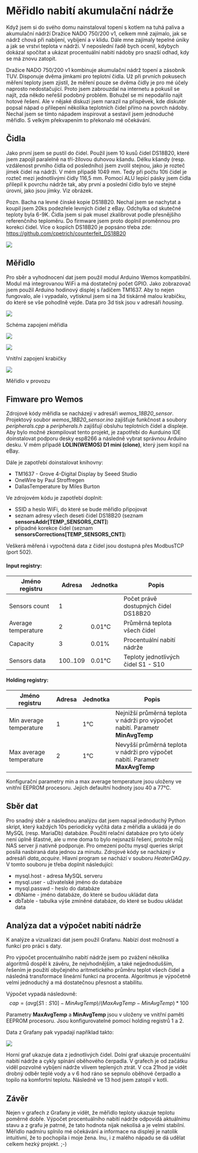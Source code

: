 # Měřidlo nabití akumulační nádrže
Když jsem si do svého domu nainstaloval topení s kotlem na tuhá paliva a akumulační nádrží Dražice NADO 750/200 v1, celkem mně zajímalo, jak se nádrž chová při nabíjení, vybíjení a v klidu. Dále mne zajímaly tepelné úniky a jak se vrství teplota v nádrži. V neposlední řadě bych ocenil, kdybych dokázal spočítat a ukázat procentuální nabití nádoby pro snazší odhad, kdy se má znovu zatopit.

Dražice NADO 750/200 v1 kombinuje akumulační nádrž topení a zásobník TUV. Disponuje dvěma jímkami pro teplotní čidla. Už při prvních pokusech měření teploty jsem zjistil, že měření pouze se dvěma čidly je pro mé účely naprosto nedostačující. Proto jsem zabrouzdal na internetu a pokusil se najít, zda někdo neřešil podobný problém. Bohužel se mi nepodařilo najít hotové řešení. Ale v nějaké diskuzi jsem narazil na příspěvek, kde diskutér popsal nápad o přilepení několika teplotních čidel přímo na povrch nádoby. Nechal jsem se tímto nápadem inspirovat a sestavil jsem jednoduché měřidlo. S velkým překvapením to překonalo mé očekávání.

## Čidla

Jako první jsem se pustil do čidel. Použil jsem 10 kusů čidel DS18B20, které jsem zapojil paralelně na tří-žílovou duhovou kšandu. Délku kšandy (resp. vzdálenost prvního čidla od posledního) jsem zvolil stejnou, jako je rozteč jímek čidel na nádrži. V mém případě 1049 mm. Tedy při počtu 10ti čidel je rozteč mezi jednotlivými čidly 116,5 mm. Pomocí ALU lepící pásky jsem čidla přilepil k povrchu nádrže tak, aby první a poslední čidlo bylo ve stejné úrovni, jako jsou jímky. Viz obrázek.

Pozn. Bacha na levné čínské kopie DS18B20. Nechal jsem se nachytat a koupil jsem 20ks podezřele levných čidel z eBay. Odchylka od skutečné teploty byla 6-9K. Čidla jsem si pak musel zkalibrovat podle přesnějšího referenčního teploměru. Do firmware jsem proto doplnil proměnnou pro korekci čidel. Více o kopiích DS18B20 je popsáno třeba zde: https://github.com/cpetrich/counterfeit_DS18B20

![](./img/sensors_placement.png)

## Měřidlo

Pro sběr a vyhodnocení dat jsem použil modul Arduino Wemos kompatibilní. Modul má integrovanou WiFi a má dostatečný počet GPIO. Jako zobrazovač jsem použil Arduino hodinový displej s řadičem TM1637. Aby to nejen fungovalo, ale i vypadalo, vytisknul jsem si na 3d tiskárně malou krabičku, do které se vše pohodlně vejde. Data pro 3d tisk jsou v adresáři *housing*.

![](./img/wemos_scheme.png)

Schéma zapojení měřidla

![](./img/housing_1.jpg)

![](./img/housing_2.jpg)

Vnitřní zapojení krabičky

![](./img/sensor_module.jpg)

Měřidlo v provozu

## Fimware pro Wemos

Zdrojové kódy měřidla se nacházejí v adresáři *wemos_18B20_sensor*. Projektový soubor *wemos_18B20_sensor.ino* zajišťuje funkčnost a soubory *peripherals.cpp* a *peripherals.h* zajišťují obsluhu teplotních čidel a displeje. Aby bylo možné zkompilovat tento projekt, je zapotřebí do Aurduino IDE doinstalovat podporu desky esp8266 a následně vybrat správnou Arduino desku. V mém případě **LOLIN(WEMOS) D1 mini (clone)**, který jsem kopil na eBay. 

Dále je zapotřebí doinstalovat knihovny:

-  TM1637 - Grove 4-Digital Display by Seeed Studio
- OneWire by Paul Stroffregen
- DallasTemperature by Miles Burton

Ve zdrojovém kódu je zapotřebí doplnit:

- SSID a heslo WiFi, do které se bude měřidlo připojovat
- seznam adresy všech deseti čidel DS18B20 (seznam **sensorsAddr[TEMP_SENSORS_CNT]**)
- případné korekce čidel (seznam **sensorsCorrections[TEMP_SENSORS_CNT]**)

Veškerá měřená i vypočtená data z čidel jsou dostupná přes ModbusTCP (port 502).

#### Input registry:

| Jméno registru      | Adresa   | Jednotka | Popis                                |
| ------------------- | -------- | -------- | ------------------------------------ |
| Sensors count       | 1        |          | Počet právě dostupných čidel DS18B20 |
| Average temperature | 2        | 0.01°C   | Průměrná teplota všech čidel         |
| Capacity            | 3        | 0.01%    | Procentuální nabití nádrže           |
| Sensors data        | 100..109 | 0.01°C   | Teploty jednotlivých čidel S1 - S10  |

#### Holding registry:

| Jméno registru          | Adresa | Jednotka | Popis                                                        |
| ----------------------- | ------ | -------- | ------------------------------------------------------------ |
| Min average temperature | 1      | 1°C      | Nejnižší průměrná teplota v nádrži pro výpočet nabití. Parametr **MinAvgTemp** |
| Max average temperature | 2      | 1°C      | Nevyšší průměrná teplota v nádrži pro výpočet nabití. Parametr **MaxAvgTemp** |

Konfigurační parametry min a max average temperature jsou uloženy ve vnitřní EEPROM procesoru. Jejich defaultní hodnoty jsou 40 a 77°C.

## Sběr dat

Pro snadný sběr a následnou analýzu dat jsem napsal jednoduchý Python skript, který každých 10s periodicky vyčítá data z měřidla a ukládá je do MySQL (resp. MariaDb) databáze. Použití relační databáze pro tyto účely není úplně šťastné, ale u mne doma to bylo nejsnazší řešení, protože můj NAS server ji nativně podporuje. Pro omezení počtu mysql queries skript posílá nasbíraná data jednou za minutu. Zdrojové kódy se nacházejí v adresáři *data_acquire*. Hlavní program se nachází v souboru *HeaterDAQ.py*. V tomto souboru je třeba doplnit následující:

- mysql.host - adresa MySQL serveru
- mysql.user - uživatelské jméno do databáze
- mysql.passwd - heslo do databáze
- dbName - jméno databáze, do které se budou ukládat data
- dbTable - tabulka výše zmíněné databáze, do které se budou ukládat data

## Analýza dat a výpočet nabití nádrže

K analýze a vizualizaci dat jsem použil Grafanu. Nabízí dost možností a funkcí pro práci s daty. 

Pro výpočet procentuálního nabití nádrže jsem po zvážení několika algoritmů dospěl k závěru, že nejvhodnějším, a také nejjednodušším, řešením je použití obyčejného aritmetického průměru teplot všech čidel a následná transformace lineární funkcí na procenta. Algoritmus je výpočetně velmi jednoduchý a má dostatečnou přesnost a stabilitu.

Výpočet vypadá následovně:
$$
cap = (avg[S1:S10] - MinAvgTemp) / (MaxAvgTemp  - MinAvgTemp) * 100
$$


Parametry **MaxAvgTemp** a **MinAvgTemp** jsou v uloženy ve vnitřní paměti EEPROM procesoru. Jsou konfigurovatelné pomocí holding registrů 1 a 2.

Data z Grafany pak vypadají například takto:

![](./img/temp_charts_example.PNG)

Horní graf ukazuje data z jednotlivých čidel. Dolní graf ukazuje procentuální nabití nádrže a cykly spínání oběhového čerpadla. V grafech je od začátku viděl pozvolné vybíjení nádrže vlivem teplených ztrát. V cca 21hod je vidět drobný odběr teplé vody a v 6 hod ráno se sepnulo oběhové čerpadlo a topilo na komfortní teplotu. Následně ve 13 hod jsem zatopil v kotli. 

## Závěr

Nejen v grafech z Grafany je vidět, že měřidlo teploty ukazuje teplotu poměrně dobře. Výpočet procentuálního nabití nádrže odpovídá aktuálnímu stavu a z grafu je patrné, že tato hodnota nijak nekolísá a je velmi stabilní. Měřidlo nadmíru splnilo mé očekávání a informace na displeji je natolik intuitivní, že to pochopila i moje žena. Inu, i z malého nápadu se dá udělat celkem hezký projekt. ;-)